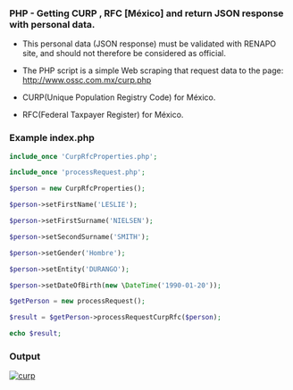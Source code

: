 ### PHP - Getting CURP , RFC [México] and return JSON response with personal data.


- This personal data (JSON response) must be validated with RENAPO site, and should not therefore be considered as official.

- The PHP script is a simple Web scraping that request data to the page: http://www.ossc.com.mx/curp.php

- CURP(Unique Population Registry Code) for México.

- RFC(Federal Taxpayer Register) for México.


### Example index.php


```php
include_once 'CurpRfcProperties.php';

include_once 'processRequest.php';

$person = new CurpRfcProperties();

$person->setFirstName('LESLIE');

$person->setFirstSurname('NIELSEN');

$person->setSecondSurname('SMITH');

$person->setGender('Hombre');

$person->setEntity('DURANGO');

$person->setDateOfBirth(new \DateTime('1990-01-20'));

$getPerson = new processRequest();

$result = $getPerson->processRequestCurpRfc($person);

echo $result;

```
### Output

<a href="https://ibb.co/gDyBin"><img src="https://image.ibb.co/mrkrin/curp.jpg" alt="curp" border="0"></a>
